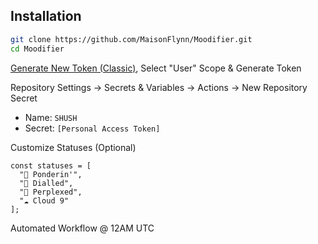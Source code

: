 ## Installation

```bash
git clone https://github.com/MaisonFlynn/Moodifier.git
cd Moodifier
```

[Generate New Token (Classic)](https://github.com/settings/tokens), Select "User" Scope & Generate Token

Repository Settings → Secrets & Variables → Actions → New Repository Secret
- Name: `SHUSH`
- Secret: `[Personal Access Token]`

Customize Statuses (Optional)
```
const statuses = [
  "💭 Ponderin'",
  "🎯 Dialled",
  "🧩 Perplexed",
  "☁️ Cloud 9"
];
```

Automated Workflow @ 12AM UTC
